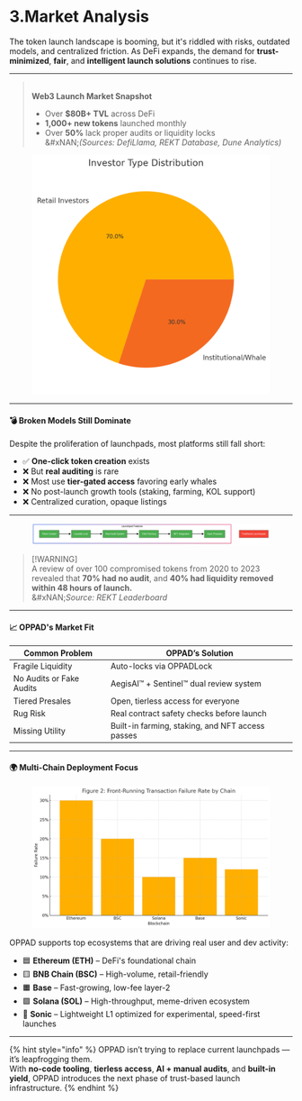 # 3.Market Analysis

The token launch landscape is booming, but it's riddled with risks, outdated models, and centralized friction. As DeFi expands, the demand for **trust-minimized**, **fair**, and **intelligent launch solutions** continues to rise.

***

> \
> **Web3 Launch Market Snapshot**
>
> * Over **$80B+ TVL** across DeFi
> * **1,000+ new tokens** launched monthly
> * Over **50%** lack proper audits or liquidity locks\
>   &#xNAN;_(Sources: DefiLlama, REKT Database, Dune Analytics)_

<figure><img src="../.gitbook/assets/output_4.png" alt=""><figcaption></figcaption></figure>

***

#### 💣 Broken Models Still Dominate

Despite the proliferation of launchpads, most platforms still fall short:

* ✅ **One-click token creation** exists
* ❌ But **real auditing** is rare
* ❌ Most use **tier-gated access** favoring early whales
* ❌ No post-launch growth tools (staking, farming, KOL support)
* ❌ Centralized curation, opaque listings

***

<div align="left" data-full-width="true"><figure><img src="../.gitbook/assets/image.png" alt=""><figcaption></figcaption></figure></div>

> \[!WARNING]\
> A review of over 100 compromised tokens from 2020 to 2023 revealed that **70% had no audit**, and **40% had liquidity removed within 48 hours of launch.**\
> &#xNAN;_&#x53;ource: REKT Leaderboard_

***

#### 📈 OPPAD's Market Fit

| Common Problem           | OPPAD’s Solution                                 |
| ------------------------ | ------------------------------------------------ |
| Fragile Liquidity        | Auto-locks via OPPADLock                         |
| No Audits or Fake Audits | AegisAI™ + Sentinel™ dual review system          |
| Tiered Presales          | Open, tierless access for everyone               |
| Rug Risk                 | Real contract safety checks before launch        |
| Missing Utility          | Built-in farming, staking, and NFT access passes |

***

#### 🌍 Multi-Chain Deployment Focus

<figure><img src="../.gitbook/assets/output_2.png" alt=""><figcaption></figcaption></figure>

OPPAD supports top ecosystems that are driving real user and dev activity:

* 🟦 **Ethereum (ETH)** – DeFi's foundational chain
* 🟨 **BNB Chain (BSC)** – High-volume, retail-friendly
* 🟧 **Base** – Fast-growing, low-fee layer-2
* 🟩 **Solana (SOL)** – High-throughput, meme-driven ecosystem
* 🔴 **Sonic** – Lightweight L1 optimized for experimental, speed-first launches

***

{% hint style="info" %}
OPPAD isn’t trying to replace current launchpads — it’s leapfrogging them.\
With **no-code tooling**, **tierless access**, **AI + manual audits**, and **built-in yield**, OPPAD introduces the next phase of trust-based launch infrastructure.
{% endhint %}
